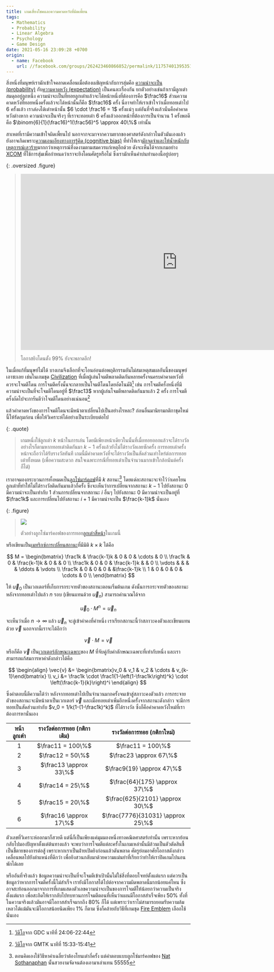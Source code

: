 ```yaml
---
title: เกมเสี่ยงโชคและความคาดหวังที่ผิดเพี้ยน
tags:
  - Mathematics
  - Probability
  - Linear Algebra
  - Psychology
  - Game Design
date: 2021-05-16 23:09:28 +0700
origin:
  - name: Facebook
    url: //facebook.com/groups/262423460866852/permalink/1175740139535175/
---
```


สิ่งหนึ่งที่มนุษย์เรามักเข้าใจคลาดเคลื่อนเมื่อต้องเผชิญหน้ากับการสุ่มคือ [ความน่าจะเป็น (probability)][probability] กับ[ความคาดหวัง (expectation)][expectation] เป็นคนละเรื่องกัน ยกตัวอย่างเช่นถ้าเรามีลูกเต๋าสมดุลอยู่ลูกหนึ่ง ความน่าจะเป็นที่ทอยลูกเต๋าแล้วจะได้หน้าหนึ่งที่ต้องการคือ $\frac16$ ส่วนความคาดหวังที่ทอยหนึ่งครั้งแล้วจะได้หน้านั้นก็คือ $\frac16$ ครั้ง นี่อาจทำให้เราเข้าใจว่าเมื่อทอยเต๋าไป $6$ ครั้งแล้ว เรา*ต้อง*ได้เต๋าหน้านั้น $6 \cdot \frac16 = 1$ ครั้งแน่ๆ แต่อันที่จริงแล้วนั่นคือค่าคาดหวังต่างหาก ความน่าจะเป็นจริงๆ ที่เราจะทอยเต๋า $6$ ครั้งแล้วออกหน้าที่ต้องการเป็นจำนวน $1$ ครั้งพอดีคือ $\binom{6}{1}(\frac16)^1(\frac56)^5 \approx 40\%$ เท่านั้น

สาเหตที่เรามีความเข้าใจผิดเพี้ยนไป นอกจากจะมาจากความยากของศาสตร์ดังกล่าวในตัวมันเองแล้ว ยังอาจเกิดเพราะ[ความเอนเอียงทางการรู้คิด (cognitive bias)][cognitive bias] ที่ทำให้เรา[มักจดจำและให้น้ำหนักกับเหตุการณ์เลวร้าย][negativity bias]มากกว่าเหตุการณ์ที่งดงามตามสมควรแก่เหตุอีกด้วย ดังจะเห็นได้จากเกมอย่าง [XCOM][] ที่ใช้การสุ่มเพื่อกำหนดว่าเราจะยิงโดนศัตรูหรือไม่ ซึ่งเรามักเห็นคำบ่นทำนองนี้อยู่บ่อยๆ

{: .oversized .figure}
> <iframe width="853" height="480" src="https://www.youtube.com/embed/lK4ouRWGHHI" title="YouTube video player" frameborder="0" allow="accelerometer; autoplay; clipboard-write; encrypted-media; gyroscope; picture-in-picture" allowfullscreen></iframe>
>
> โอกาสยิงโดนตั้ง $99\%$ ยังจะพลาดอีก!

ในเมื่อแก้ที่มนุษย์ไม่ได้ บางเกมจึงเลือกที่จะโอนอ่อนต่อพฤติกรรมอันไม่สมเหตุสมผลอันนี้ของมนุษย์เอาซะเลย เช่นในเกมชุด [Civilization][] ที่เมื่อผู้เล่นโจมตีพลาดติดกันหลายครั้งจนครบค่าคาดหวังที่ควรจะโจมตีโดน การโจมตีครั้งนั้นจะกลายเป็นโจมตีโดนโดยอัตโนมัติ[^1] เช่น การโจมตีครั้งหนึ่งที่มีความน่าจะเป็นที่จะโจมตีโดนอยู่ที่ $\frac13$ หากผู้เล่นโจมตีพลาดติดกันมาแล้ว $2$ ครั้ง การโจมตีครั้งถัดไปจะการันตีว่าโจมตีโดนอย่างแน่นอน[^2]

แล้วค่าคาดหวังของการโจมตีโดนจะมีหน้าตาเปลี่ยนไปเป็นอย่างไรหละ? ก่อนอื่นมานิยามกติกาชุดใหม่นี้ให้รัดกุมก่อน เพื่อให้วิเคราะห์ได้อย่างเป็นระเบียบต่อไป

{: .quote}
> เกมหนึ่งใช้ลูกเต๋า $k$ หน้าในการเล่น โดยมีเพียงหน้าเดียวในนั้นที่เมื่อทอยออกแล้วจะได้รางวัล อย่างไรก็ตามหากทอยเต๋าติดกันมา $k-1$ ครั้งแล้วยังไม่ได้รางวัลเลยซักครั้ง การทอยเต๋าครั้งหน้าจะถือว่าได้รับรางวัลทันที เกมนี้มีค่าคาดหวังที่จะได้รางวัลเป็นสัดส่วนเท่าไหร่ต่อการทอยเต๋าทั้งหมด (เพื่อความสะดวก สนใจเฉพาะกรณีที่ทอยเต๋าเป็นจำนวนมากเข้าใกล้อนันต์ครั้งก็ได้)

เราอาจมองกระบวนการทั้งหมดเป็น[ลูกโซ่มาร์คอฟ][markov chain]ที่มี $k$ สถานะ[^3] โดยแต่ละสถานะจะจำไว้ว่าเคยโยนลูกเต๋าที่ทำให้ไม่ได้รางวัลติดกันมาแล้วกี่ครั้ง ซึ่งจะเห็นว่าการเปลี่ยนจากสถานะ $k-1$ ไปยังสถานะ $0$ มีความน่าจะเป็นเท่ากับ $1$ ส่วนการเปลี่ยนจากสถานะ $i$ อื่นๆ ไปยังสถานะ $0$ มีความน่าจะเป็นอยู่ที่ $\frac1k$ และการเปลี่ยน​ไปยังสถานะ $i+1$ มีความน่าจะเป็น $\frac{k-1}k$ นั่นเอง

{: .figure}
> ![](/images/math/generous-dice-markov-chain.png)
>
> ตัวอย่างลูกโซ่มาร์คอฟของการทอย[ลูกเต๋าสี่หน้า][tetrahedron die]ในเกมนี้

หรือเขียนเป็น[เมทริกซ์การเปลี่ยนสถานะ][stochastic matrix]ที่มีมิติ $k \times k$ ได้คือ

$$
M = \begin{bmatrix}
\frac1k & \frac{k-1}k & 0 & 0 & \cdots & 0 \\
\frac1k & 0 & \frac{k-1}k & 0 &        & 0 \\
\frac1k & 0 & 0 & \frac{k-1}k &        & 0 \\
\vdots  &   &   &             & \ddots & \vdots \\
\frac1k & 0 & 0 & 0           &        &\frac{k-1}k \\
1       & 0 & 0 & 0           & \cdots & 0 \\
\end{bmatrix}
$$

ให้ $\vec{u}_0$ เป็นเวกเตอร์ที่เก็บการกระจายตัวของสถานะตอนเริ่มต้นเกม ดังนั้นการกระจายตัวของสถานะหลังจากทอยเต๋าไปแล้ว $n$ รอบ (เขียนแทนด้วย $\vec{u}_n$) สามารถคำนวณได้จาก

$$
\vec{u}_0 \cdot M^n = \vec{u}_n
$$

จะเห็นว่าเมื่อ $n \to \infty$ แล้ว $\vec{u}_n$ จะลู่เข้าค่าคงที่ค่าหนึ่ง เราเรียกสถานะนี้ว่าสภาวะคงตัวและเขียนแทนด้วย $\vec{v}$ นอกจากนี้เราจะได้อีกว่า

$$
\vec{v} \cdot M = \vec{v}
$$

หรือก็คือ $\vec{v}$ เป็น[เวกเตอร์ลักษณะเฉพาะ][eigenvector]ของ $M$ ที่จับคู่กับค่าลักษณะเฉพาะที่เท่ากับหนึ่ง และเราสามารถแก้สมการหาค่าดังกล่าวได้คือ

$$
\begin{align}
\vec{v} &= \begin{bmatrix}v_0 & v_1 & v_2 & \cdots & v_{k-1}\end{bmatrix} \\
v_i &= \frac1k \cdot \frac1{1-\left(1-\frac1k\right)^k} \cdot \left(\frac{k-1}{k}\right)^i
\end{align}
$$

ซึ่งคำตอบนี้ตีความได้ว่า หลังจากทอยเต๋าไปเป็นจำนวนมากครั้งจนเข้าสู่สภาวะคงตัวแล้ว การกระจายตัวของสถานะจะมีหน้าตาเป็นเวกเตอร์ $\vec{v}$ และเมื่อทอยเต๋าเพิ่มอีกหนึ่งครั้งจากสถานะดังกล่าว จะมีการทอยเป็นสัดส่วนเท่ากับ $v_0 = 1/k(1-(1-\frac1k)^k)$ ที่ได้รางวัล ซึ่งก็คือค่าคาดหวังใหม่ที่เราต้องการหานั่นเอง

| หน้าลูกเต๋า | รางวัลต่อการทอย (กติกาเดิม) | รางวัลต่อการทอย (กติกาใหม่) |
| :-----------: | :---------------------: | :---------------------: |
| 1             | $\frac11 = 100\%$ | $\frac11 = 100\%$    |
| 2             | $\frac12 = 50\%$             | $\frac23 \approx 67\%$ |
| 3              | $\frac13 \approx 33\%$ | $\frac9{19} \approx 47\%$ |
|4|$\frac14 = 25\%$|$\frac{64}{175} \approx 37\%$|
|5|$\frac15 = 20\%$|$\frac{625}{2101} \approx 30\%$|
|6|$\frac16 \approx 17\%$|$\frac{7776}{31031} \approx 25\%$|

ตัวเลขที่วิเคราะห์ออกมาก็สวยดี แต่นี่ก็เป็นเพียงแค่มุมมองหนึ่งทางคณิตศาสตร์เท่านั้น เพราะหากย้อนกลับไปมองปัญหาตั้งแต่ต้นทางแล้ว จะพบว่าการโจมตีแต่ละครั้งในเกมเหล่านั้นมีล้วนเป็นตัวตัดสินชี้เป็นชี้ตายของการต่อสู้ เพราะหากเราเป็นฝ่ายเปิดยิงก่อนแล้วดันพลาด ศัตรูย่อมอาศัยโอกาสดังกล่าวเคลื่อนพลไปยังตำแหน่งที่ดีกว่า เพื่อยิงสวนกลับมาด้วยความแม่นยำที่เรียกว่าทำให้เราปิดเกมไปนอนพักได้เลย

หรืออันที่จริงแล้ว ข้อมูลความน่าจะเป็นที่จะโจมตีเข้าเป้านั้นไม่ใช่สิ่งที่ตอบโจทย์ตั้งแต่แรก แต่ควรเป็นข้อมูลว่าหากการโจมตีครั้งนี้ไม่สำเร็จ เรายังมีโอกาสได้ไปต่อจากความผิดพลาดนี้มากน้อยแค่ไหน ซึ่งอาจสะท้อนออกมาจากการที่เกมแสดงตัวเลขความน่าจะเป็นของการโจมตีให้น้อยกว่าความเป็นจริงตั้งแต่แรก เพื่อสะกิดให้เรากลับไปทบทวนการโจมตีตอนที่เห็นว่าแผนมีโอกาสสำเร็จเพียง $50\%$ ทั้งที่ในความจริงแล้วมันอาจมีโอกาสสำเร็จมากถึง $80\%$ ก็ได้ แต่เพราะว่าเราไม่สามารถยอมรับความล้มเหลวได้แม้มันจะมีโอกาสน้อยนิดเพียง $1\%$ ก็ตาม ซึ่งก็คล้ายกับวิธีที่เกมชุด [Fire Emblem][] เลือกใช้นั่นเอง



[^1]: [วิดีโอ][video civilization gdc]จาก GDC นาทีที่ 24:06-22:44
[^2]: [วิดีโอ][video gmtk random]จาก GMTK นาทีที่ 15:33-15:41
[^3]: ตอนคิดเองใช้วิธีหาค่าเฉลี่ยว่าต้องโยนเต๋ากี่ครั้ง แต่คำตอบแบบลูกโซ่มาร์คอฟของ [Nat Sothanaphan][] นั้นสวยงามจัดจนต้องเอามาเล่าแทน 55555


[Nat Sothanaphan]: //facebook.com/nat.sothanaphan


[probability]: //en.wikipedia.org/wiki/Probability
[expectation]: //en.wikipedia.org/wiki/Expected_value
[cognitive bias]: //en.wikipedia.org/wiki/Cognitive_bias
[negativity bias]: //en.wikipedia.org/wiki/Negativity_bias
[markov chain]: //en.wikipedia.org/wiki/Markov_chain
[stochastic matrix]: //en.wikipedia.org/wiki/Stochastic_matrix
[eigenvector]: //en.wikipedia.org/wiki/Eigenvalues_and_eigenvectors
[tetrahedron die]: //en.wikipedia.org/wiki/Four-sided_die

[XCOM]: //en.wikipedia.org/wiki/XCOM
[Civilization]: //en.wikipedia.org/wiki/Civilization_(series)
[Fire Emblem]: //en.wikipedia.org/wiki/Fire_Emblem

[video civilization gdc]: //youtu.be/MtzCLd93SyU?t=1446
[video gmtk random]: //youtu.be/dwI5b-wRLic?t=933